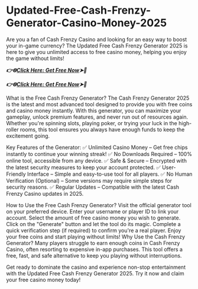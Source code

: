 # Updated-Free-Cash-Frenzy-Generator-Casino-Money-2025
Are you a fan of Cash Frenzy Casino and looking for an easy way to boost your in-game currency? The Updated Free Cash Frenzy Generator 2025 is here to give you unlimited access to free casino money, helping you enjoy the game without limits!

***👉🌐[Click Here: Get Free Now](https://offerzbolt.com/cas3fr7z/)➤🔶***

***👉🌐[Click Here: Get Free Now](https://offerzbolt.com/cas3fr7z/)➤🔶***


What is the Free Cash Frenzy Generator?
The Cash Frenzy Generator 2025 is the latest and most advanced tool designed to provide you with free coins and casino money instantly. With this generator, you can maximize your gameplay, unlock premium features, and never run out of resources again. Whether you're spinning slots, playing poker, or trying your luck in the high-roller rooms, this tool ensures you always have enough funds to keep the excitement going.

Key Features of the Generator:
✅ Unlimited Casino Money – Get free chips instantly to continue your winning streak!
✅ No Downloads Required – 100% online tool, accessible from any device.
✅ Safe & Secure – Encrypted with the latest security measures to keep your account protected.
✅ User-Friendly Interface – Simple and easy-to-use tool for all players.
✅ No Human Verification (Optional) – Some versions may require simple steps for security reasons.
✅ Regular Updates – Compatible with the latest Cash Frenzy Casino updates in 2025.

How to Use the Free Cash Frenzy Generator?
Visit the official generator tool on your preferred device.
Enter your username or player ID to link your account.
Select the amount of free casino money you wish to generate.
Click on the "Generate" button and let the tool do its magic.
Complete a quick verification step (if required) to confirm you're a real player.
Enjoy your free coins and start playing without limits!
Why Use the Cash Frenzy Generator?
Many players struggle to earn enough coins in Cash Frenzy Casino, often resorting to expensive in-app purchases. This tool offers a free, fast, and safe alternative to keep you playing without interruptions.

Get ready to dominate the casino and experience non-stop entertainment with the Updated Free Cash Frenzy Generator 2025. Try it now and claim your free casino money today!
